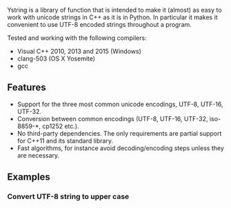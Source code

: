 Ystring is a library of function that is intended to make it (almost) as easy
to  work with unicode strings in C++ as it is in Python. In particular it
makes it convenient to use UTF-8 encoded strings throughout a program.

Tested and working with the following compilers:
* Visual C++ 2010, 2013 and 2015 (Windows)
* clang-503 (OS X Yosemite)
* gcc

Features
--------
* Support for the three most common unicode encodings, UTF-8, UTF-16, UTF-32.
* Conversion between common encodings (UTF-8, UTF-16, UTF-32, iso-8859-*, cp1252 etc.).
* No third-party dependencies. The only requirements are partial support for C++11 and its standard library.
* Fast algorithms, for instance avoid decoding/encoding steps unless they are necessary.

Examples
--------

### Convert UTF-8 string to upper case
